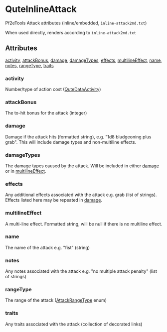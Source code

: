 # QuteInlineAttack

Pf2eTools Attack attributes (inline/embedded, `inline-attack2md.txt`)

When used directly, renders according to `inline-attack2md.txt`

## Attributes

[activity](#activity), [attackBonus](#attackbonus), [damage](#damage), [damageTypes](#damagetypes), [effects](#effects), [multilineEffect](#multilineeffect), [name](#name), [notes](#notes), [rangeType](#rangetype), [traits](#traits)


### activity

Number/type of action cost ([QuteDataActivity](../QuteDataActivity.md))

### attackBonus

The to-hit bonus for the attack (integer)

### damage

Damage if the attack hits (formatted string), e.g. "1d8 bludgeoning plus grab". This will include damage types and non-multiline effects.

### damageTypes

The damage types caused by the attack. Will be included in either [damage](../QuteInlineAttack.md#damage) or in [multilineEffect](../QuteInlineAttack.md#multilineEffect).

### effects

Any additional effects associated with the attack e.g. grab (list of strings). Effects listed here may be repeated in [damage](../QuteInlineAttack.md#damage).

### multilineEffect

A multi-line effect. Formatted string, will be null if there is no multiline effect.

### name

The name of the attack e.g. "fist" (string)

### notes

Any notes associated with the attack e.g. "no multiple attack penalty" (list of strings)

### rangeType

The range of the attack ([AttackRangeType](AttackRangeType.md) enum)

### traits

Any traits associated with the attack (collection of decorated links)
